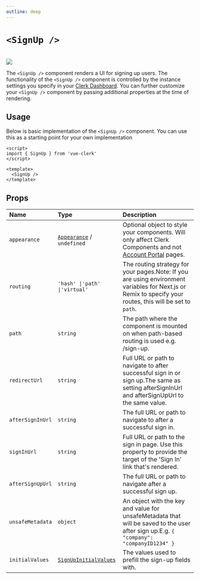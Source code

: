 ```yaml
---
outline: deep
---
```


# `<SignUp />`

<br />
<img src="https://clerk.com/_next/image?url=%2F_next%2Fstatic%2Fmedia%2F_docs%2Fmain%2Fui-components%2Fsign-up.svg&w=1080&q=75" />

The `<SignUp />` component renders a UI for signing up users. The functionality of the `<SignUp />` component is controlled by the instance settings you specify in your [Clerk Dashboard](https://dashboard.clerk.com). You can further customize your `<SignUp />` component by passing additional properties at the time of rendering.

## Usage

Below is basic implementation of the `<SignUp />` component. You can use this as a starting point for your own implementation

```vue
<script>
import { SignUp } from 'vue-clerk'
</script>

<template>
  <SignUp />
</template>
```

## Props

|Name|Type|Description|
|:----|:----|:----|
|`appearance`|[`Appearance`](https://clerk.com/docs/components/customization/overview) / `undefined`|Optional object to style your components. Will only affect Clerk Components and not [Account Portal](https://clerk.com/docs/account-portal/overview) pages.|
|`routing`|`'hash' \|'path' \|'virtual'`|The routing strategy for your pages.Note: If you are using environment variables for Next.js or Remix to specify your routes, this will be set to `path`.|
|`path`|`string`|The path where the component is mounted on when path-based routing is used e.g. /sign-up.|
|`redirectUrl`|`string`|Full URL or path to navigate to after successful sign in or sign up.The same as setting afterSignInUrl and afterSignUpUrl to the same value.|
|`afterSignInUrl`|`string`|The full URL or path to navigate to after a successful sign in.|
|`signInUrl`|`string`|Full URL or path to the sign in page. Use this property to provide the target of the 'Sign In' link that's rendered.|
|`afterSignUpUrl`|`string`|The full URL or path to navigate after a successful sign up.|
|`unsafeMetadata`|`object`|An object with the key and value for unsafeMetadata that will be saved to the user after sign up.E.g. `{ "company": "companyID1234" }`|
|`initialValues`|[`SignUpInitialValues`](https://clerk.com/docs/references/javascript/types/sign-up-initial-values)|The values used to prefill the sign-up fields with.|
